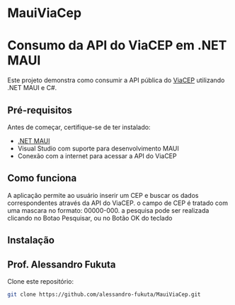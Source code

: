 # MauiViaCep

# Consumo da API do ViaCEP em .NET MAUI

Este projeto demonstra como consumir a API pública do [ViaCEP](https://viacep.com.br/) utilizando .NET MAUI e C#.

## Pré-requisitos

Antes de começar, certifique-se de ter instalado:

- [.NET MAUI](https://learn.microsoft.com/pt-br/dotnet/maui/)
- Visual Studio com suporte para desenvolvimento MAUI
- Conexão com a internet para acessar a API do ViaCEP

## Como funciona

A aplicação permite ao usuário inserir um CEP e buscar os dados correspondentes através da API do ViaCEP.
o campo de CEP é tratado com uma mascara no formato: 00000-000.
a pesquisa pode ser realizada clicando no Botao Pesquisar, ou no Botão OK do teclado

## Instalação

## Prof. Alessandro Fukuta

Clone este repositório:

```sh
git clone https://github.com/alessandro-fukuta/MauiViaCep.git
```

